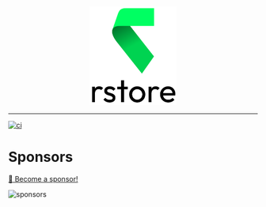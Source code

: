 <p align="center">
  <picture>
    <source media="(prefers-color-scheme: dark)" srcset="./img/LogoTextVerticalWhite.png" width="175px" height="200px">
    <source media="(prefers-color-scheme: light)" srcset="./img/LogoTextVerticalBlack.png" width="175px" height="200px">
    <img alt="rstore logo" src="./img/LogoTextVerticalBlack.png" width="175px" height="200px">
  </picture>
</p>

---

[![ci](https://github.com/Akryum/rstore/actions/workflows/ci.yml/badge.svg)](https://github.com/Akryum/rstore/actions/workflows/ci.yml)

# Sponsors

[💚 Become a sponsor!](https://github.com/sponsors/Akryum)

![sponsors](https://akryum.netlify.app/sponsors.svg)
